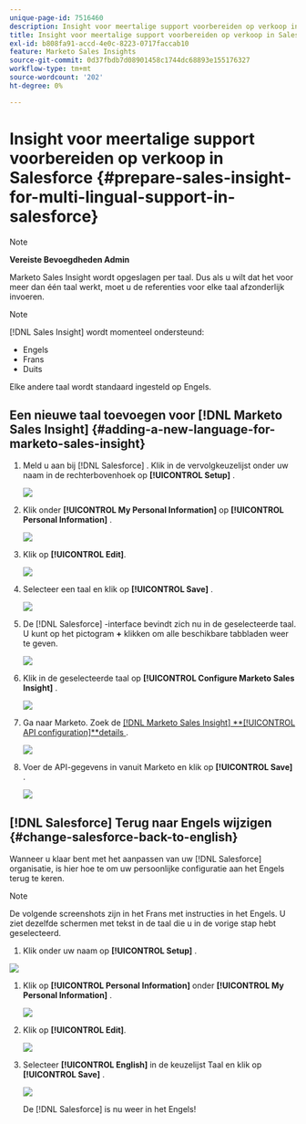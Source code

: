 ```yaml
---
unique-page-id: 7516460
description: Insight voor meertalige support voorbereiden op verkoop in Salesforce - Marketo Docs - Productdocumentatie
title: Insight voor meertalige support voorbereiden op verkoop in Salesforce
exl-id: b808fa91-accd-4e0c-8223-0717faccab10
feature: Marketo Sales Insights
source-git-commit: 0d37fbdb7d08901458c1744dc68893e155176327
workflow-type: tm+mt
source-wordcount: '202'
ht-degree: 0%

---
```


# Insight voor meertalige support voorbereiden op verkoop in Salesforce {#prepare-sales-insight-for-multi-lingual-support-in-salesforce}

>[!NOTE]
>
>**Vereiste Bevoegdheden Admin**

Marketo Sales Insight wordt opgeslagen per taal. Dus als u wilt dat het voor meer dan één taal werkt, moet u de referenties voor elke taal afzonderlijk invoeren.

>[!NOTE]
>
>[!DNL Sales Insight] wordt momenteel ondersteund:
>
>* Engels
>* Frans
>* Duits
>
>Elke andere taal wordt standaard ingesteld op Engels.

## Een nieuwe taal toevoegen voor [!DNL Marketo Sales Insight] {#adding-a-new-language-for-marketo-sales-insight}

1. Meld u aan bij [!DNL Salesforce] . Klik in de vervolgkeuzelijst onder uw naam in de rechterbovenhoek op **[!UICONTROL Setup]** .

   ![](assets/image2015-7-6-16-3a5-3a6.png)

1. Klik onder **[!UICONTROL My Personal Information]** op **[!UICONTROL Personal Information]** .

   ![](assets/image2015-7-6-16-3a5-3a25.png)

1. Klik op **[!UICONTROL Edit]**.

   ![](assets/image2015-7-6-16-3a5-3a38.png)

1. Selecteer een taal en klik op **[!UICONTROL Save]** .

   ![](assets/image2015-7-6-16-3a5-3a47.png)

1. De [!DNL Salesforce] -interface bevindt zich nu in de geselecteerde taal. U kunt op het pictogram **+** klikken om alle beschikbare tabbladen weer te geven.

   ![](assets/image2015-7-6-16-3a6-3a10.png)

1. Klik in de geselecteerde taal op **[!UICONTROL Configure Marketo Sales Insight]** .

   ![](assets/image2015-7-6-16-3a7-3a15.png)

1. Ga naar Marketo. Zoek de [[!DNL Marketo Sales Insight] **[!UICONTROL API configuration]**details ](/help/marketo/product-docs/marketo-sales-insight/msi-for-salesforce/configuration/configure-marketo-sales-insight-in-salesforce-enterprise-unlimited.md#configure-marketo-sales-insight) .

   ![](assets/image2015-7-6-16-3a41-3a2.png)

1. Voer de API-gegevens in vanuit Marketo en klik op **[!UICONTROL Save]** .

   ![](assets/image2015-7-6-16-3a7-3a43.png)

## [!DNL Salesforce] Terug naar Engels wijzigen {#change-salesforce-back-to-english}

Wanneer u klaar bent met het aanpassen van uw [!DNL Salesforce] organisatie, is hier hoe te om uw persoonlijke configuratie aan het Engels terug te keren.

>[!NOTE]
>
>De volgende screenshots zijn in het Frans met instructies in het Engels.  U ziet dezelfde schermen met tekst in de taal die u in de vorige stap hebt geselecteerd.

1. Klik onder uw naam op **[!UICONTROL Setup]** .

![](assets/image2015-7-6-16-3a5-3a6.png)

1. Klik op **[!UICONTROL Personal Information]** onder **[!UICONTROL My Personal Information]** .

   ![](assets/image2015-7-6-16-3a8-3a3.png)

1. Klik op **[!UICONTROL Edit]**.

   ![](assets/image2015-7-6-16-3a8-3a19.png)

1. Selecteer **[!UICONTROL English]** in de keuzelijst Taal en klik op **[!UICONTROL Save]** .

   ![](assets/image2015-7-6-16-3a8-3a31.png)

   De [!DNL Salesforce] is nu weer in het Engels!
